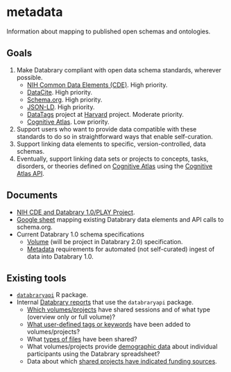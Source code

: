 # metadata

Information about mapping to published open schemas and ontologies.

## Goals

1. Make Databrary compliant with open data schema standards, wherever possible.
    - [NIH Common Data Elements (CDE)](https://cde.nlm.nih.gov/home). High priority.
    - [DataCite](https://datacite.org/). High priority.
    - [Schema.org](https://schema.org/). High priority.
    - [JSON-LD](https://json-ld.org/). High priority.
    - [DataTags](http://datatags.org/) project at [Harvard](https://privacytools.seas.harvard.edu/datatags) project. Moderate priority.
    - [Cognitive Atlas](https://www.cognitiveatlas.org/). Low priority.
2. Support users who want to provide data compatible with these standards to do so in straightforward ways that enable self-curation.
3. Support linking data elements to specific, version-controlled, data schemas.
4. Eventually, support linking data sets or projects to concepts, tasks, disorders, or theories defined on [Cognitive Atlas](https://www.cognitiveatlas.org/) using the [Cognitive Atlas API](https://www.cognitiveatlas.org/api).

## Documents

- [NIH CDE and Databrary 1.0/PLAY Project](nih-cde.md).
- [Google sheet](https://docs.google.com/spreadsheets/d/1-WbbMmRPxhszbBBA4qLrlyBBq4uGv_aWtf41-KFd32k/edit#gid=1060571672) mapping existing Databrary data elements and API calls to schema.org.
- Current Databrary 1.0 schema specifications
    - [Volume](https://github.com/databrary/curation/blob/master/spec/volume.json) (will be project in Databrary 2.0) specification.
    - [Metadata](https://github.com/databrary/curation/blob/master/spec/metadata.md) requirements for automated (not self-curated) ingest of data into Databrary 1.0.

## Existing tools

- [`databraryapi`](https://github.com/PLAY-behaviorome/databraryapi) R package.
- Internal [Databrary reports](https://gilmore-lab.github.io/databrary-analytics/) that use the `databraryapi` package.
    - [Which volumes/projects](https://gilmore-lab.github.io/databrary-analytics/shared-volumes-sessions/shared-volumes-sessions.html) have shared sessions and of what type (overview only or full volume)?
    - [What user-defined tags or keywords](https://gilmore-lab.github.io/databrary-analytics/tags-keywords/tags-keywords-report.html) have been added to volumes/projects?
    - What [types of files](https://gilmore-lab.github.io/databrary-analytics/volumes-with-videos-annotations/assets-stats.html) have been shared?
    - What volumes/projects provide [demographic data](https://gilmore-lab.github.io/databrary-analytics/participant-demographics/participant-demog-report.html) about individual participants using the Databrary spreadsheet?
    - Data about which [shared projects have indicated funding sources](https://gilmore-lab.github.io/databrary-analytics/funders/funder-report.html).
